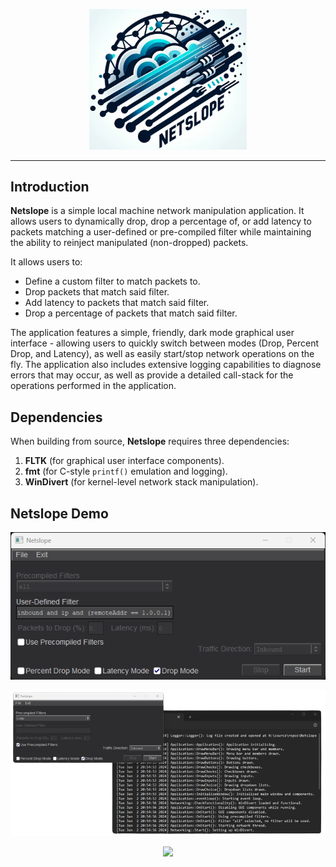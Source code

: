 <p align="center">
  <img src="./resources/netslope_icon.png" width="50%" height="50%">
</p>
<hr>
<h2>Introduction</h2>

**Netslope** is a simple local machine network manipulation application. It allows users to dynamically drop, drop a percentage of, or add latency to packets matching a user-defined or pre-compiled filter while maintaining the ability to reinject manipulated (non-dropped) packets. 

It allows users to:
- Define a custom filter to match packets to.
- Drop packets that match said filter.
- Add latency to packets that match said filter.
- Drop a percentage of packets that match said filter.

The application features a simple, friendly, dark mode graphical user interface - allowing users to quickly switch between modes (Drop, Percent Drop, and Latency), as well as easily start/stop network operations on the fly. The application also includes extensive logging capabilities to diagnose errors that may occur, as well as provide a detailed call-stack for the operations performed in the application.

<h2>Dependencies</h2>

When building from source, **Netslope** requires three dependencies:
1. **FLTK** (for graphical user interface components).
2. **fmt** (for C-style `printf()` emulation and logging).
3. **WinDivert** (for kernel-level network stack manipulation).

<h2>Netslope Demo</h2>
<p align="center">
  <img src="./resources/demo1.png">
</p>
<p align="center">
  <img src="./resources/demo2.png">
</p>
<p align="center">
  <img src="./resources/demo3.png">
</p>
